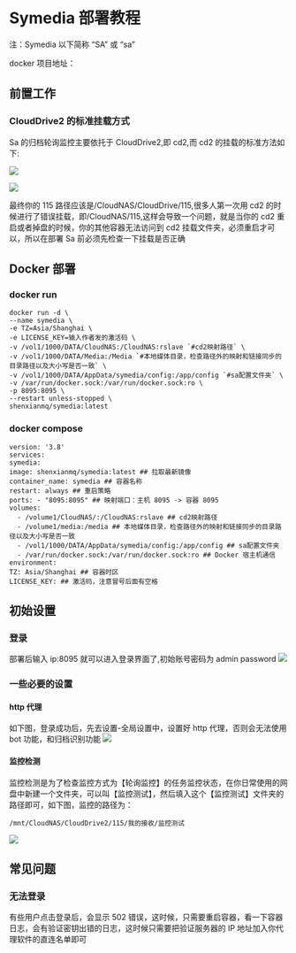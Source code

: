 # Symedia 部署教程

注：Symedia 以下简称 “SA” 或 “sa”

docker 项目地址：

## 前置工作

### CloudDrive2 的标准挂载方式

Sa 的归档轮询监控主要依托于 CloudDrive2,即 cd2,而 cd2 的挂载的标准方法如下:

![](http://images.symedia.top/2025/04/06/20250406231003982.png)

![](http://images.symedia.top/2025/04/06/20250406231058061.png)

最终你的 115 路径应该是/CloudNAS/CloudDrive/115,很多人第一次用 cd2 的时候进行了错误挂载，即/CloudNAS/115,这样会导致一个问题，就是当你的 cd2 重启或者掉盘的时候，你的其他容器无法访问到 cd2 挂载文件夹，必须重启才可以，所以在部署 Sa 前必须先检查一下挂载是否正确

## Docker 部署

### docker run

```shell
docker run -d \
--name symedia \
-e TZ=Asia/Shanghai \
-e LICENSE_KEY=输入作者发的激活码 \
-v /vol1/1000/DATA/CloudNAS:/CloudNAS:rslave `#cd2映射路径` \
-v /vol1/1000/DATA/Media:/Media `#本地媒体目录，检查路径外的映射和链接同步的目录路径以及大小写是否一致` \
-v /vol1/1000/DATA/AppData/symedia/config:/app/config `#sa配置文件夹` \
-v /var/run/docker.sock:/var/run/docker.sock:ro \
-p 8095:8095 \
--restart unless-stopped \
shenxianmq/symedia:latest
```

### docker compose

```shell
version: '3.8'
services:
symedia:
image: shenxianmq/symedia:latest ## 拉取最新镜像
container_name: symedia ## 容器名称
restart: always ## 重启策略
ports: - "8095:8095" ## 映射端口：主机 8095 -> 容器 8095
volumes:
  - /volume1/CloudNAS/:/CloudNAS:rslave ## cd2映射路径
  - /volume1/media:/media ## 本地媒体目录，检查路径外的映射和链接同步的目录路径以及大小写是否一致
  - /vol1/1000/DATA/AppData/symedia/config:/app/config ## sa配置文件夹
  - /var/run/docker.sock:/var/run/docker.sock:ro ## Docker 宿主机通信
environment:
TZ: Asia/Shanghai ## 容器时区
LICENSE_KEY: ## 激活码，注意冒号后面有空格
```

## 初始设置

### 登录

部署后输入 ip:8095 就可以进入登录界面了,初始账号密码为 admin password
![](http://images.symedia.top/2025/04/06/20250406231457183.png)

### 一些必要的设置

#### http 代理

如下图，登录成功后，先去设置-全局设置中，设置好 http 代理，否则会无法使用 bot 功能，和归档识别功能
![](http://images.symedia.top/2025/04/06/20250406231648215.png)

#### 监控检测

监控检测是为了检查监控方式为【轮询监控】的任务监控状态，在你日常使用的网盘中新建一个文件夹，可以叫【监控测试】，然后填入这个【监控测试】文件夹的路径即可，如下图，监控的路径为：

```shell
/mnt/CloudNAS/CloudDrive2/115/我的接收/监控测试
```

![](http://images.symedia.top/2025/04/06/20250406231718774.png)

## 常见问题

### 无法登录

有些用户点击登录后，会显示 502 错误，这时候，只需要重启容器，看一下容器日志，会有验证密钥出错的日志，这时候只需要把验证服务器的 IP 地址加入你代理软件的直连名单即可

